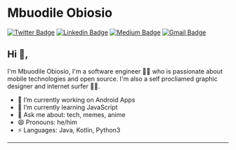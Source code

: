 # Mbuodile Obiosio  
[![Twitter Badge](https://img.shields.io/badge/-@cazewonder-1ca0f1?style=flat-square&labelColor=1ca0f1&logo=twitter&logoColor=white&link=https://twitter.com/cazewonder)](https://twitter.com/cazewonder) [![Linkedin Badge](https://img.shields.io/badge/-mbobiosio-blue?style=flat-square&logo=Linkedin&logoColor=white&link=https://www.linkedin.com/in/mb-obiosio/)](https://www.linkedin.com/in/mb-obiosio/) [![Medium Badge](https://img.shields.io/badge/-@KunalRaghav-03a57a?style=flat-square&labelColor=000000&logo=Medium&link=https://medium.com/@KunalRaghav/)](https://medium.com/@KunalRaghav/)
[![Gmail Badge](https://img.shields.io/badge/-kraghav123@gmail.com-c14438?style=flat-square&logo=Gmail&logoColor=white&link=mailto:kraghav123@gmail.com)](mailto:kraghav123@gmail.com)

## Hi 👋, 
I'm Mbuodile Obiosio, I'm a software engineer 👨‍💻 who is passionate about mobile technologies and open source. I'm also a self procliamed graphic designer and internet surfer 
🏄‍♂️. 

- 🔭 I’m currently working on Android Apps
- 🌱 I’m currently learning JavaScript
- 💬 Ask me about: tech, memes, anime
- 😄 Pronouns: he/him
-  ⚡ Languages: Java, Kotlin, Python3




---
